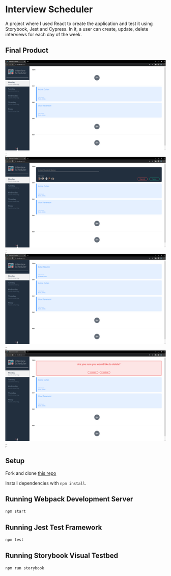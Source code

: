 # Interview Scheduler

A project where I used React to create the application and test it using Storybook, Jest and Cypress.
In it, a user can create, update, delete interviews for each day of the week.

## Final Product

!["Screenshot of the web app"](https://github.com/bulabd/scheduler/blob/master/docs/web-app.png?raw=true);
!["Screenshot of the form to create an interview"](https://github.com/bulabd/scheduler/blob/master/docs/form.png?raw=true);
!["Screenshot of the newly created interview"](https://github.com/bulabd/scheduler/blob/master/docs/completed-form.png?raw=true);
!["Screenshot of the warning message when you want to delete an interview"](https://github.com/bulabd/scheduler/blob/master/docs/delete-message.png?raw=true);

## Setup

Fork and clone [this repo](https://github.com/lighthouse-labs/scheduler-api)

Install dependencies with `npm install`.

## Running Webpack Development Server

```sh
npm start
```

## Running Jest Test Framework

```sh
npm test
```

## Running Storybook Visual Testbed

```sh
npm run storybook
```
